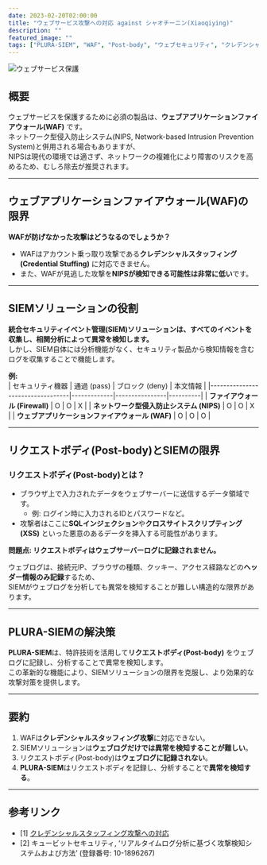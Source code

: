 ```yaml
---
date: 2023-02-20T02:00:00
title: "ウェブサービス攻撃への対応 against シャオチーニン(Xiaoqiying)"
description: ""
featured_image: ""
tags: ["PLURA-SIEM", "WAF", "Post-body", "ウェブセキュリティ", "クレデンシャルスタッフィング", "攻撃対策"]
---
```


![ウェブサービス保護](https://github.com/user-attachments/assets/ec557af0-de13-4f7e-a253-b9f17f5b51ea)

## 概要

ウェブサービスを保護するために必須の製品は、**ウェブアプリケーションファイアウォール(WAF)** です。  
ネットワーク型侵入防止システム(NIPS, Network-based Intrusion Prevention System)と併用される場合もありますが、  
NIPSは現代の環境では適さず、ネットワークの複雑化により障害のリスクを高めるため、むしろ除去が推奨されます。

---

## ウェブアプリケーションファイアウォール(WAF)の限界

**WAFが防げなかった攻撃はどうなるのでしょうか？**

- WAFはアカウント乗っ取り攻撃である**クレデンシャルスタッフィング(Credential Stuffing)** に対応できません。  
- また、WAFが見逃した攻撃を**NIPSが検知できる可能性は非常に低い**です。

---

## SIEMソリューションの役割

**統合セキュリティイベント管理(SIEM)ソリューションは、すべてのイベントを収集し、相関分析によって異常を検知します。**  
しかし、SIEM自体には分析機能がなく、セキュリティ製品から検知情報を含むログを収集することで機能します。

**例:**  
| セキュリティ機器                   | 通過 (pass) | ブロック (deny) | 本文情報 |
|----------------------------------|-------------|----------------|----------|
| **ファイアウォール (Firewall)**   |      O      |      O         |     X    |
| **ネットワーク型侵入防止システム (NIPS)** |      O      |      O         |     X    |
| **ウェブアプリケーションファイアウォール (WAF)** |      O      |      O         |     O    |

---

## リクエストボディ(Post-body)とSIEMの限界

### リクエストボディ(Post-body)とは？

- ブラウザ上で入力されたデータをウェブサーバーに送信するデータ領域です。  
  - 例: ログイン時に入力されるIDとパスワードなど。  
- 攻撃者はここに**SQLインジェクション**や**クロスサイトスクリプティング(XSS)** といった悪意のあるデータを挿入する可能性があります。

**問題点: リクエストボディはウェブサーバーログに記録されません。**

ウェブログは、接続元IP、ブラウザの種類、クッキー、アクセス経路などの**ヘッダー情報のみ記録**するため、  
SIEMがウェブログを分析しても異常を検知することが難しい構造的な限界があります。

---

## PLURA-SIEMの解決策

**PLURA-SIEM**は、特許技術を活用して**リクエストボディ(Post-body)** をウェブログに記録し、分析することで異常を検知します。  
この革新的な機能により、SIEMソリューションの限界を克服し、より効果的な攻撃対策を提供します。

---

## 要約

1) WAFは**クレデンシャルスタッフィング攻撃**に対応できない。  
2) SIEMソリューションは**ウェブログだけでは異常を検知することが難しい**。  
3) リクエストボディ(Post-body)は**ウェブログに記録されない**。  
4) **PLURA-SIEM**はリクエストボディを記録し、分析することで**異常を検知する**。

---

## 参考リンク

- [1] [クレデンシャルスタッフィング攻撃への対応](https://blog.plura.io/ko/respond/credential_stuffing_response/)  
- [2] キュービットセキュリティ, ‘リアルタイムログ分析に基づく攻撃検知システムおよび方法’ (登録番号: 10-1896267)
